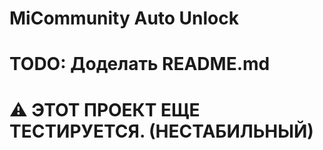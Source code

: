 # MiCommunity Auto Unlock

# TODO: Доделать README.md

# ⚠ ЭТОТ ПРОЕКТ ЕЩЕ ТЕСТИРУЕТСЯ. (НЕСТАБИЛЬНЫЙ)
